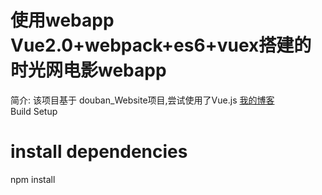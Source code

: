 
使用webapp Vue2.0+webpack+es6+vuex搭建的时光网电影webapp
====
简介:
该项目基于 douban_Website项目,尝试使用了Vue.js
[我的博客](http://blog.csdn.net/guodongxiaren)  
Build Setup
# install dependencies
npm install

